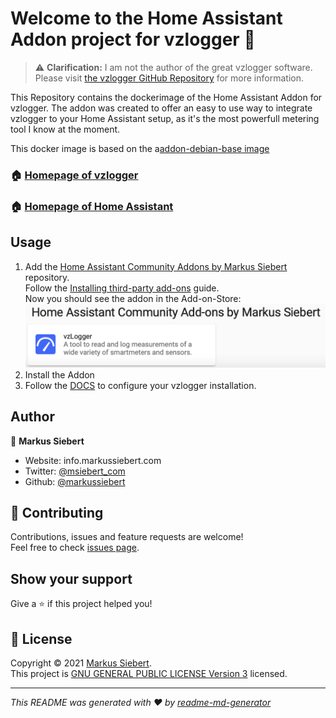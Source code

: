 <!-- markdownlint-disable-file MD013 -->

# Welcome to the Home Assistant Addon project for vzlogger 👋

> ⚠️ **Clarification:** I am not the author of the great vzlogger software.
> Please visit [the vzlogger GitHub Repository](https://wiki.volkszaehler.org/software/controller/vzlogger) for more information.

This Repository contains the dockerimage of the Home Assistant Addon for vzlogger. The addon was created to offer an easy to use way to integrate vzlogger to your Home Assistant setup, as it's the most powerfull metering tool I know at the moment.

This docker image is based on the a[addon-debian-base image](https://github.com/hassio-addons/addon-debian-base)

### 🏠 [Homepage of vzlogger](https://wiki.volkszaehler.org/software/controller/vzlogger)

### 🏠 [Homepage of Home Assistant](https://www.home-assistant.io/)

## Usage

1. Add the [Home Assistant Community Addons by Markus Siebert](https://github.com/markussiebert/home-assistant-addons) repository.<br />
   Follow the [Installing third-party add-ons](https://www.home-assistant.io/common-tasks/os/#installing-third-party-add-ons) guide.<br />
   Now you should see the addon in the Add-on-Store:<br />
   ![addon_repo_view](images/add_on_store_view.png)
2. Install the Addon
3. Follow the [DOCS](DOCS.md) to configure your vzlogger installation.

## Author

👤 **Markus Siebert**

- Website: info.markussiebert.com
- Twitter: [@msiebert_com](https://twitter.com/msiebert_com)
- Github: [@markussiebert](https://github.com/markussiebert)

## 🤝 Contributing

Contributions, issues and feature requests are welcome!<br />Feel free to check [issues page](https://github.com/markussiebert/homeassistant-addon-vzlogger/issues).

## Show your support

Give a ⭐️ if this project helped you!

## 📝 License

Copyright © 2021 [Markus Siebert](https://github.com/markussiebert).<br />
This project is [GNU GENERAL PUBLIC LICENSE Version 3](https://github.com/markussiebert/homeassistant-addon-vzlogger/blob/main/LICENSE) licensed.

---

_This README was generated with ❤️ by [readme-md-generator](https://github.com/kefranabg/readme-md-generator)_
